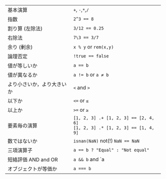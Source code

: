 |                            |                                                 |
| -------------------------- | ----------------------------------------------- |
| 基本演算           | `+`, `-`,`*`,`/`                                |
| 指数             | `2^3 == 8`                                      |
| 割り算 (左除法)         | `3/12 == 0.25`                                  |
| 右除法          | `7\3 == 3/7`                                    |
| 余り (剰余)          | `x % y` or `rem(x,y)`                           |
| 論理否定            | `!true == false`                                |
| 値が等しいか           | `a == b`                                        |
| 値が異なるか           | `a != b` or `a ≠ b`                             |
| より小さいか，より大きいか   | `<` and `>`                                     |
| 以下か  | `<=` or `≤`                                     |
| 以上か | `>=` or `≥`                                     |
| 要素毎の演算  | `[1, 2, 3] .+ [1, 2, 3] == [2, 4, 6]`<br>`[1, 2, 3] .* [1, 2, 3] == [1, 4, 9]` |
| 数ではないか   | `isnan(NaN)` not(!) `NaN == NaN`                |
| 三項演算子  | `a == b ? "Equal" : "Not equal"`                |
| 短絡評価 AND and OR | `a && b` and `a || b`                           |
| オブジェクトが等価か    | `a === b`                                       |
